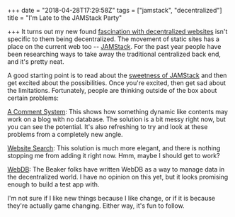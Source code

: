 +++
date = "2018-04-28T17:29:58Z"
tags = ["jamstack", "decentralized"]
title = "I'm Late to the JAMStack Party"

+++
It turns out my new found [fascination with decentralized websites](http://ryancampbell.blog/blog/getting-started/) isn't specific to them being decentralized. The movement of static sites has a place on the current web too -- [JAMStack](https://jamstack.org). For the past year people have been researching ways to take away the traditional centralized back end, and it's pretty neat.

<!--more-->

A good starting point is to read about the [sweetness of JAMStack](	https://thenewstack.io/the-sweetness-of-jamstack-javascript-apis-and-markup/) and then get excited about the possibilities. Once you're excited, then get sad about the limitations. Fortunately, people are thinking outside of the box about certain problems:

[A Comment System](	https://thenewstack.io/the-sweetness-of-jamstack-javascript-apis-and-markup/): This shows how something dynamic like contents may work on a blog with no database. The solution is a bit messy right now, but you can see the potential. It's also refreshing to try and look at these problems from a completely new angle.

[Website Search](https://forestry.io/blog/search-with-algolia-in-hugo/): This solution is much more elegant, and there is nothing stopping me from adding it right now. Hmm, maybe I should get to work?

[WebDB](https://github.com/beakerbrowser/webdb): The Beaker folks have written WebDB as a way to manage data in the decentralized world. I have no opinion on this yet, but it looks promising enough to build a test app with.

I'm not sure if I like new things because I like change, or if it is because they're actually game changing. Either way, it's fun to follow.